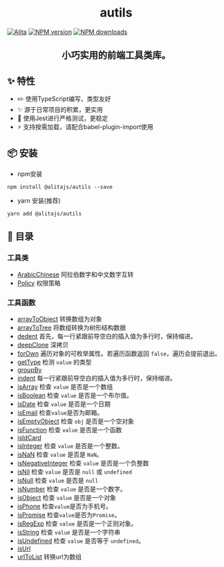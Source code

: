 <h1 align="center">autils</h1>

[![Alita](https://img.shields.io/badge/alitajs-autils-blue.svg)](https://github.com/alitajs/autils)
[![NPM version](https://img.shields.io/npm/v/%40alitajs%2Fautils.svg?style=flat)](https://npmjs.org/package/@alitajs/autils)
[![NPM downloads](http://img.shields.io/npm/dm/%40alitajs%2Fautils.svg?style=flat)](https://npmjs.org/package/@alitajs/autils)

<h2 align="center">小巧实用的前端工具类库。</h2>

## ✨ 特性

* ✏️ 使用TypeScript编写，类型友好
* ✨ 源于日常项目的积累，更实用
* 🐳 使用Jest进行严格测试，更稳定
* ⚡️ 支持按需加载，请配合babel-plugin-import使用

## 📦 安装

* npm安装

```
npm install @alitajs/autils --save
```

* yarn 安装(推荐)

```
yarn add @alitajs/autils
```


## 📝 目录

<!-- 工具类!目录 -->
### 工具类
* [ArabicChinese](https://alitajs.github.io/autils/autils/classes/arabicchinese.html) 阿拉伯数字和中文数字互转
* [Policy](https://alitajs.github.io/autils/autils/classes/policy.html) 权限策略
<!-- 工具类i目录 -->

<!-- 工具函数!目录 -->
### 工具函数
* [arrayToObject](https://alitajs.github.io/autils/autils/globals.html#arraytoobject) 转换数组为对象
* [arrayToTree](https://alitajs.github.io/autils/autils/globals.html#arraytotree) 将数组转换为树形结构数据
* [dedent](https://alitajs.github.io/autils/autils/globals.html#dedent) 首先，每一行紧跟前导空白的插入值为多行时，保持缩进。
* [deepClone](https://alitajs.github.io/autils/autils/globals.html#deepclone) 深拷贝
* [forOwn](https://alitajs.github.io/autils/autils/globals.html#forown) 遍历对象的可枚举属性。若遍历函数返回 `false`，遍历会提前退出。
* [getType](https://alitajs.github.io/autils/autils/globals.html#gettype) 检测 `value` 的类型
* [groupBy](https://alitajs.github.io/autils/autils/globals.html#groupby) 
* [indent](https://alitajs.github.io/autils/autils/globals.html#indent) 每一行紧跟前导空白的插入值为多行时，保持缩进。
* [isArray](https://alitajs.github.io/autils/autils/globals.html#isarray) 检查 `value` 是否是一个数组
* [isBoolean](https://alitajs.github.io/autils/autils/globals.html#isboolean) 检查 `value` 是否是一个布尔值。
* [isDate](https://alitajs.github.io/autils/autils/globals.html#isdate) 检查 `value` 是否是一个日期
* [isEmail](https://alitajs.github.io/autils/autils/globals.html#isemail) 检查`value`是否为邮箱。
* [isEmptyObject](https://alitajs.github.io/autils/autils/globals.html#isemptyobject) 检查 `obj` 是否是一个空对象
* [isFunction](https://alitajs.github.io/autils/autils/globals.html#isfunction) 检查 `value` 是否是一个函数
* [isIdCard](https://alitajs.github.io/autils/autils/globals.html#isidcard) 
* [isInteger](https://alitajs.github.io/autils/autils/globals.html#isinteger) 检查 `value` 是否是一个整数。
* [isNaN](https://alitajs.github.io/autils/autils/globals.html#isnan) 检查 `value` 是否是 `NaN`。
* [isNegativeInteger](https://alitajs.github.io/autils/autils/globals.html#isnegativeinteger) 检查 `value` 是否是一个负整数
* [isNil](https://alitajs.github.io/autils/autils/globals.html#isnil) 检查 `value` 是否是 `null` 或 `undefined`
* [isNull](https://alitajs.github.io/autils/autils/globals.html#isnull) 检查 `value` 是否是 `null`
* [isNumber](https://alitajs.github.io/autils/autils/globals.html#isnumber) 检查 `value` 是否是一个数字。
* [isObject](https://alitajs.github.io/autils/autils/globals.html#isobject) 检查 `value` 是否是一个对象
* [isPhone](https://alitajs.github.io/autils/autils/globals.html#isphone) 检查`value`是否为手机号。
* [isPromise](https://alitajs.github.io/autils/autils/globals.html#ispromise) 检查`value`是否为`Promise`。
* [isRegExp](https://alitajs.github.io/autils/autils/globals.html#isregexp) 检查 `value` 是否是一个正则对象。
* [isString](https://alitajs.github.io/autils/autils/globals.html#isstring) 检查 `value` 是否是一个字符串
* [isUndefined](https://alitajs.github.io/autils/autils/globals.html#isundefined) 检查 `value` 是否等于 `undefined`。
* [isUrl](https://alitajs.github.io/autils/autils/globals.html#isurl) 
* [urlToList](https://alitajs.github.io/autils/autils/globals.html#urltolist) 转换url为数组
<!-- 工具函数i目录 -->
